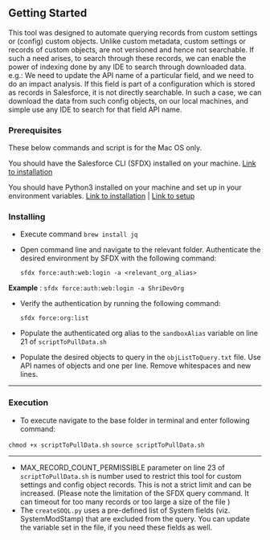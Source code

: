 ## Getting Started

This tool was designed to automate querying records from custom settings or (config) custom objects. Unlike custom metadata, custom settings or records of custom objects, are not versioned and hence not searchable. If such a need arises, to search through these records, we can enable the power of indexing done by any IDE to search through downloaded data.
e.g.: We need to update the API name of a particular field, and we need to do an impact analysis. If this field is part of a configuration which is stored as records in Salesforce, it is not directly searchable. In such a case, we can download the data from such config objects, on our local machines, and simple use any IDE to search for that field API name.

### Prerequisites
These below commands and script is for the Mac OS only.

You should have the Salesforce CLI (SFDX) installed on your machine. [Link to installation](https://developer.salesforce.com/docs/atlas.en-us.sfdx_setup.meta/sfdx_setup/sfdx_setup_install_cli.htm#sfdx_setup_install_cli)

You should have Python3 installed on your machine and set up in your environment variables. [Link to installation](https://www.python.org/downloads) | [Link to setup](https://docs.python-guide.org/starting/install3/osx/)


### Installing
* Execute command `brew install jq`

* Open command line and navigate to the relevant folder.
  Authenticate the desired environment by SFDX with the following command:
  ```
  sfdx force:auth:web:login -a <relevant_org_alias>
  ```

**Example** : `sfdx force:auth:web:login -a ShriDevOrg`

* Verify the authentication by running the following command:
  ```
  sfdx force:org:list
  ```

* Populate the authenticated org alias to the `sandboxAlias` variable on line 21 of `scriptToPullData.sh` 

* Populate the desired objects to query in the `objListToQuery.txt` file. Use API names of objects and one per line. Remove whitespaces and new lines.

---
### Execution

* To execute navigate to the base folder in terminal and enter following command:

`chmod +x scriptToPullData.sh`
`source scriptToPullData.sh`

---

* MAX_RECORD_COUNT_PERMISSIBLE parameter on line 23 of `scriptToPullData.sh` is number used to restrict this tool for custom settings and config object records. This is not a strict limit and can be increased. (Please note the limitation of the SFDX query command. It can timeout for too many records or too large a size of the file )
* The `createSOQL.py` uses a pre-defined list of System fields (viz. SystemModStamp) that are excluded from the query. You can update the variable set in the file, if you need these fields as well.



